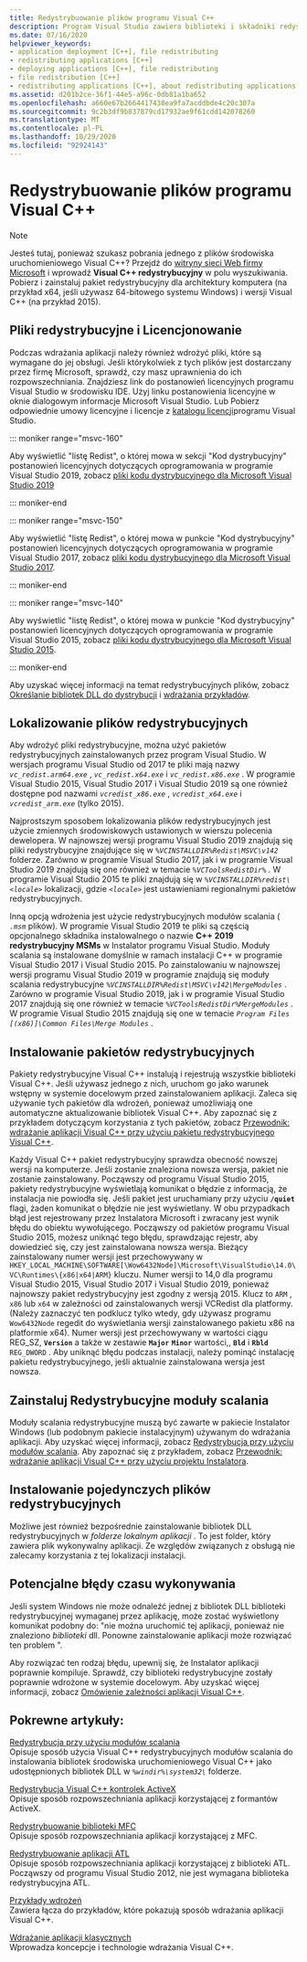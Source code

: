 ```yaml
---
title: Redystrybuowanie plików programu Visual C++
description: Program Visual Studio zawiera biblioteki i składniki redystrybucyjne, które można wdrożyć za pomocą aplikacji.
ms.date: 07/16/2020
helpviewer_keywords:
- application deployment [C++], file redistributing
- redistributing applications [C++]
- deploying applications [C++], file redistributing
- file redistribution [C++]
- redistributing applications [C++], about redistributing applications
ms.assetid: d201b2ce-36f1-44e5-a96c-0db81a1ba652
ms.openlocfilehash: a660e67b2664417438ea9fa7acddbde4c20c307a
ms.sourcegitcommit: 9c2b3df9b837879cd17932ae9f61cdd142078260
ms.translationtype: MT
ms.contentlocale: pl-PL
ms.lasthandoff: 10/29/2020
ms.locfileid: "92924143"
---
```

# <a name="redistributing-visual-c-files"></a>Redystrybuowanie plików programu Visual C++

> [!NOTE]
> Jesteś tutaj, ponieważ szukasz pobrania jednego z plików środowiska uruchomieniowego Visual C++? Przejdź do [witryny sieci Web firmy Microsoft](https://www.microsoft.com/) i wprowadź **Visual C++ redystrybucyjny** w polu wyszukiwania. Pobierz i zainstaluj pakiet redystrybucyjny dla architektury komputera (na przykład x64, jeśli używasz 64-bitowego systemu Windows) i wersji Visual C++ (na przykład 2015).

## <a name="redistributable-files-and-licensing"></a>Pliki redystrybucyjne i Licencjonowanie

Podczas wdrażania aplikacji należy również wdrożyć pliki, które są wymagane do jej obsługi. Jeśli którykolwiek z tych plików jest dostarczany przez firmę Microsoft, sprawdź, czy masz uprawnienia do ich rozpowszechniania. Znajdziesz link do postanowień licencyjnych programu Visual Studio w środowisku IDE. Użyj linku postanowienia licencyjne w oknie dialogowym informacje Microsoft Visual Studio. Lub Pobierz odpowiednie umowy licencyjne i licencje z [katalogu licencji](https://visualstudio.microsoft.com/license-terms/)programu Visual Studio.

::: moniker range="msvc-160"

Aby wyświetlić "listę Redist", o której mowa w sekcji "Kod dystrybucyjny" postanowień licencyjnych dotyczących oprogramowania w programie Visual Studio 2019, zobacz [pliki kodu dystrybucyjnego dla Microsoft Visual Studio 2019](/visualstudio/releases/2019/redistribution#-distributable-code-files-for-visual-studio-2019)

::: moniker-end

::: moniker range="msvc-150"

Aby wyświetlić "listę Redist", o której mowa w punkcie "Kod dystrybucyjny" postanowień licencyjnych dotyczących oprogramowania w programie Visual Studio 2017, zobacz [pliki kodu dystrybucyjnego dla Microsoft Visual Studio 2017](/visualstudio/productinfo/2017-redistribution-vs#-distributable-code-files-for-visual-studio-2017).

::: moniker-end

::: moniker range="msvc-140"

Aby wyświetlić "listę Redist", o której mowa w punkcie "Kod dystrybucyjny" postanowień licencyjnych dotyczących oprogramowania w programie Visual Studio 2015, zobacz [pliki kodu dystrybucyjnego dla Microsoft Visual Studio 2015](/visualstudio/productinfo/2015-redistribution-vs#-distributable-code-files-for-visual-studio-2015).

::: moniker-end

Aby uzyskać więcej informacji na temat redystrybucyjnych plików, zobacz [Określanie bibliotek DLL do dystrybucji](determining-which-dlls-to-redistribute.md) i [wdrażania przykładów](deployment-examples.md).

## <a name="locate-the-redistributable-files"></a>Lokalizowanie plików redystrybucyjnych

Aby wdrożyć pliki redystrybucyjne, można użyć pakietów redystrybucyjnych zainstalowanych przez program Visual Studio. W wersjach programu Visual Studio od 2017 te pliki mają nazwy *`vc_redist.arm64.exe`* , *`vc_redist.x64.exe`* i *`vc_redist.x86.exe`* . W programie Visual Studio 2015, Visual Studio 2017 i Visual Studio 2019 są one również dostępne pod nazwami *`vcredist_x86.exe`* , *`vcredist_x64.exe`* i *`vcredist_arm.exe`* (tylko 2015).

Najprostszym sposobem lokalizowania plików redystrybucyjnych jest użycie zmiennych środowiskowych ustawionych w wierszu polecenia dewelopera. W najnowszej wersji programu Visual Studio 2019 znajdują się pliki redystrybucyjne znajdujące się w *`%VCINSTALLDIR%Redist\MSVC\v142`* folderze. Zarówno w programie Visual Studio 2017, jak i w programie Visual Studio 2019 znajdują się one również w temacie *`%VCToolsRedistDir%`* . W programie Visual Studio 2015 te pliki znajdują się w *`%VCINSTALLDIR%redist\<locale>`* lokalizacji, gdzie *`<locale>`* jest ustawieniami regionalnymi pakietów redystrybucyjnych.

Inną opcją wdrożenia jest użycie redystrybucyjnych modułów scalania ( *`.msm`* plików). W programie Visual Studio 2019 te pliki są częścią opcjonalnego składnika instalowalnego o nazwie **C++ 2019 redystrybucyjny MSMs** w Instalator programu Visual Studio. Moduły scalania są instalowane domyślnie w ramach instalacji C++ w programie Visual Studio 2017 i Visual Studio 2015. Po zainstalowaniu w najnowszej wersji programu Visual Studio 2019 w programie znajdują się moduły scalania redystrybucyjne *`%VCINSTALLDIR%Redist\MSVC\v142\MergeModules`* . Zarówno w programie Visual Studio 2019, jak i w programie Visual Studio 2017 znajdują się one również w temacie *`%VCToolsRedistDir%MergeModules`* . W programie Visual Studio 2015 znajdują się one w temacie *`Program Files [(x86)]\Common Files\Merge Modules`* .

## <a name="install-the-redistributable-packages"></a>Instalowanie pakietów redystrybucyjnych

Pakiety redystrybucyjne Visual C++ instalują i rejestrują wszystkie biblioteki Visual C++. Jeśli używasz jednego z nich, uruchom go jako warunek wstępny w systemie docelowym przed zainstalowaniem aplikacji. Zaleca się używanie tych pakietów dla wdrożeń, ponieważ umożliwiają one automatyczne aktualizowanie bibliotek Visual C++. Aby zapoznać się z przykładem dotyczącym korzystania z tych pakietów, zobacz [Przewodnik: wdrażanie aplikacji Visual C++ przy użyciu pakietu redystrybucyjnego Visual C++](deploying-visual-cpp-application-by-using-the-vcpp-redistributable-package.md).

Każdy Visual C++ pakiet redystrybucyjny sprawdza obecność nowszej wersji na komputerze. Jeśli zostanie znaleziona nowsza wersja, pakiet nie zostanie zainstalowany. Począwszy od programu Visual Studio 2015, pakiety redystrybucyjne wyświetlają komunikat o błędzie z informacją, że instalacja nie powiodła się. Jeśli pakiet jest uruchamiany przy użyciu **`/quiet`** flagi, żaden komunikat o błędzie nie jest wyświetlany. W obu przypadkach błąd jest rejestrowany przez Instalatora Microsoft i zwracany jest wynik błędu do obiektu wywołującego. Począwszy od pakietów programu Visual Studio 2015, możesz uniknąć tego błędu, sprawdzając rejestr, aby dowiedzieć się, czy jest zainstalowana nowsza wersja. Bieżący zainstalowany numer wersji jest przechowywany w `HKEY_LOCAL_MACHINE\SOFTWARE[\Wow6432Node]\Microsoft\VisualStudio\14.0\VC\Runtimes\{x86|x64|ARM}` kluczu. Numer wersji to 14,0 dla programu Visual Studio 2015, Visual Studio 2017 i Visual Studio 2019, ponieważ najnowszy pakiet redystrybucyjny jest zgodny z wersją 2015. Klucz to `ARM` , `x86` lub `x64` w zależności od zainstalowanych wersji VCRedist dla platformy. (Należy zaznaczyć ten podklucz tylko wtedy, gdy używasz programu `Wow6432Node` regedit do wyświetlania wersji zainstalowanego pakietu x86 na platformie x64). Numer wersji jest przechowywany w wartości ciągu REG_SZ, **`Version`** a także w zestawie **`Major`** **`Minor`** wartości,, **`Bld`** i **`Rbld`** `REG_DWORD` . Aby uniknąć błędu podczas instalacji, należy pominąć instalację pakietu redystrybucyjnego, jeśli aktualnie zainstalowana wersja jest nowsza.

## <a name="install-the-redistributable-merge-modules"></a>Zainstaluj Redystrybucyjne moduły scalania

Moduły scalania redystrybucyjne muszą być zawarte w pakiecie Instalator Windows (lub podobnym pakiecie instalacyjnym) używanym do wdrażania aplikacji. Aby uzyskać więcej informacji, zobacz [Redystrybucja przy użyciu modułów scalania](redistributing-components-by-using-merge-modules.md). Aby zapoznać się z przykładem, zobacz [Przewodnik: wdrażanie aplikacji Visual C++ przy użyciu projektu Instalatora](walkthrough-deploying-a-visual-cpp-application-by-using-a-setup-project.md).

## <a name="install-individual-redistributable-files"></a>Instalowanie pojedynczych plików redystrybucyjnych

Możliwe jest również bezpośrednie zainstalowanie bibliotek DLL redystrybucyjnych w *folderze lokalnym aplikacji* . To jest folder, który zawiera plik wykonywalny aplikacji. Ze względów związanych z obsługą nie zalecamy korzystania z tej lokalizacji instalacji.

## <a name="potential-run-time-errors"></a>Potencjalne błędy czasu wykonywania

Jeśli system Windows nie może odnaleźć jednej z bibliotek DLL biblioteki redystrybucyjnej wymaganej przez aplikację, może zostać wyświetlony komunikat podobny do: "nie można uruchomić tej aplikacji, ponieważ nie znaleziono *biblioteki* dll. Ponowne zainstalowanie aplikacji może rozwiązać ten problem ".

Aby rozwiązać ten rodzaj błędu, upewnij się, że Instalator aplikacji poprawnie kompiluje. Sprawdź, czy biblioteki redystrybucyjne zostały poprawnie wdrożone w systemie docelowym. Aby uzyskać więcej informacji, zobacz [Omówienie zależności aplikacji Visual C++](understanding-the-dependencies-of-a-visual-cpp-application.md).

## <a name="related-articles"></a>Pokrewne artykuły:

[Redystrybucja przy użyciu modułów scalania](redistributing-components-by-using-merge-modules.md)\
Opisuje sposób użycia Visual C++ redystrybucyjnych modułów scalania do instalowania bibliotek środowiska uruchomieniowego Visual C++ jako udostępnionych bibliotek DLL w *`%windir%\system32\`* folderze.

[Redystrybucja Visual C++ kontrolek ActiveX](redistributing-visual-cpp-activex-controls.md)\
Opisuje sposób rozpowszechniania aplikacji korzystającej z formantów ActiveX.

[Redystrybuowanie biblioteki MFC](redistributing-the-mfc-library.md)\
Opisuje sposób rozpowszechniania aplikacji korzystającej z MFC.

[Redystrybuowanie aplikacji ATL](redistributing-an-atl-application.md)\
Opisuje sposób rozpowszechniania aplikacji korzystającej z biblioteki ATL. Począwszy od programu Visual Studio 2012, nie jest wymagana biblioteka redystrybucyjna ATL.

[Przykłady wdrożeń](deployment-examples.md)\
Zawiera łącza do przykładów, które pokazują sposób wdrażania aplikacji Visual C++.

[Wdrażanie aplikacji klasycznych](deploying-native-desktop-applications-visual-cpp.md)\
Wprowadza koncepcje i technologie wdrażania Visual C++.
